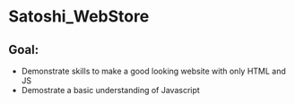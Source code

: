 # Satoshi_WebStore
## Goal: 
- Demonstrate skills to make a good looking website with only HTML and JS
- Demostrate a basic understanding of Javascript
